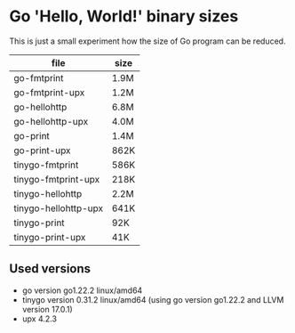 # Go 'Hello, World!' binary sizes

This is just a small experiment how the size of Go program can be reduced.

| file                 | size |
|----------------------|------|
| go-fmtprint          | 1.9M |
| go-fmtprint-upx      | 1.2M |
| go-hellohttp         | 6.8M |
| go-hellohttp-upx     | 4.0M |
| go-print             | 1.4M |
| go-print-upx         | 862K |
| tinygo-fmtprint      | 586K |
| tinygo-fmtprint-upx  | 218K |
| tinygo-hellohttp     | 2.2M |
| tinygo-hellohttp-upx | 641K |
| tinygo-print         | 92K  |
| tinygo-print-upx     | 41K  |

## Used versions

- go version go1.22.2 linux/amd64
- tinygo version 0.31.2 linux/amd64
  (using go version go1.22.2 and LLVM version 17.0.1)
- upx 4.2.3
